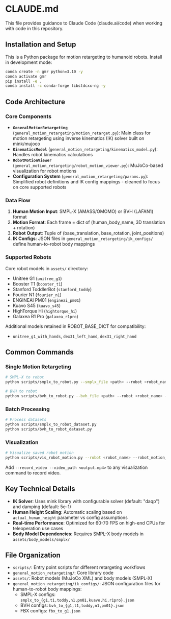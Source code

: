# CLAUDE.md

This file provides guidance to Claude Code (claude.ai/code) when working with code in this repository.

## Installation and Setup

This is a Python package for motion retargeting to humanoid robots. Install in development mode:

```bash
conda create -n gmr python=3.10 -y
conda activate gmr
pip install -e .
conda install -c conda-forge libstdcxx-ng -y
```

## Code Architecture

### Core Components

- **`GeneralMotionRetargeting`** (`general_motion_retargeting/motion_retarget.py`): Main class for motion retargeting using inverse kinematics (IK) solver built on mink/mujoco
- **`KinematicsModel`** (`general_motion_retargeting/kinematics_model.py`): Handles robot kinematics calculations
- **`RobotMotionViewer`** (`general_motion_retargeting/robot_motion_viewer.py`): MuJoCo-based visualization for robot motions
- **Configuration System** (`general_motion_retargeting/params.py`): Simplified robot definitions and IK config mappings - cleaned to focus on core supported robots

### Data Flow

1. **Human Motion Input**: SMPL-X (AMASS/OMOMO) or BVH (LAFAN1) format
2. **Motion Format**: Each frame = dict of (human_body_name, 3D translation + rotation)
3. **Robot Output**: Tuple of (base_translation, base_rotation, joint_positions)
4. **IK Configs**: JSON files in `general_motion_retargeting/ik_configs/` define human-to-robot body mappings

### Supported Robots

Core robot models in `assets/` directory:
- Unitree G1 (`unitree_g1`)
- Booster T1 (`booster_t1`)
- Stanford ToddlerBot (`stanford_toddy`) 
- Fourier N1 (`fourier_n1`)
- ENGINEAI PM01 (`engineai_pm01`)
- Kuavo S45 (`kuavo_s45`)
- HighTorque Hi (`hightorque_hi`)
- Galaxea R1 Pro (`galaxea_r1pro`)

Additional models retained in ROBOT_BASE_DICT for compatibility:
- `unitree_g1_with_hands`, `dex31_left_hand`, `dex31_right_hand`

## Common Commands

### Single Motion Retargeting
```bash
# SMPL-X to robot
python scripts/smplx_to_robot.py --smplx_file <path> --robot <robot_name> --save_path <output.pkl>

# BVH to robot  
python scripts/bvh_to_robot.py --bvh_file <path> --robot <robot_name> --save_path <output.pkl>
```

### Batch Processing
```bash
# Process datasets
python scripts/smplx_to_robot_dataset.py
python scripts/bvh_to_robot_dataset.py
```

### Visualization
```bash
# Visualize saved robot motion
python scripts/vis_robot_motion.py --robot <robot_name> --robot_motion_path <path.pkl>
```

Add `--record_video --video_path <output.mp4>` to any visualization command to record video.

## Key Technical Details

- **IK Solver**: Uses mink library with configurable solver (default: "daqp") and damping (default: 5e-1)
- **Human Height Scaling**: Automatic scaling based on `actual_human_height` parameter vs config assumptions
- **Real-time Performance**: Optimized for 60-70 FPS on high-end CPUs for teleoperation use cases
- **Body Model Dependencies**: Requires SMPL-X body models in `assets/body_models/smplx/`

## File Organization

- `scripts/`: Entry point scripts for different retargeting workflows
- `general_motion_retargeting/`: Core library code
- `assets/`: Robot models (MuJoCo XML) and body models (SMPL-X)
- `general_motion_retargeting/ik_configs/`: JSON configuration files for human-to-robot body mappings:
  - SMPL-X configs: `smplx_to_{g1,t1,toddy,n1,pm01,kuavo,hi,r1pro}.json`
  - BVH configs: `bvh_to_{g1,t1,toddy,n1,pm01}.json`
  - FBX configs: `fbx_to_g1.json`
